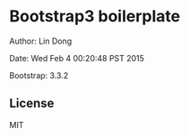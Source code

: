 # Bootstrap3 boilerplate

Author: Lin Dong

Date: Wed Feb  4 00:20:48 PST 2015

Bootstrap: 3.3.2

## License

MIT
